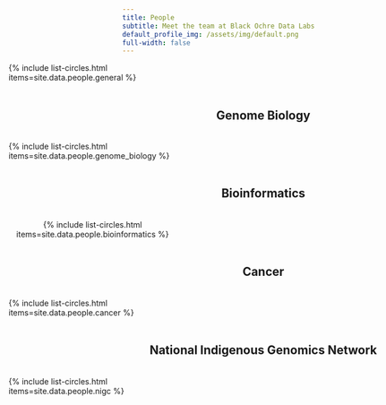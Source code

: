 ```yaml
---
title: People
subtitle: Meet the team at Black Ochre Data Labs
default_profile_img: /assets/img/default.png
full-width: false
---
```

<html>
<style>
 .grid { 
  display: grid;
  grid-template-columns: 300px 300px 300px;
  grid-gap: 5px;
  flex-wrap: wrap;
  align-self: start;
  justify-content: center;
  margin-left: 30%;
  margin-right: 30%;
 }
</style>
 
<body>
<div class="grid">
 {% include list-circles.html items=site.data.people.general %}
</div>
 <br><h2><center>Genome Biology</center></h2><br>
 <div class="grid">
{% include list-circles.html items=site.data.people.genome_biology %} 
 </div>
 <br><h2><center>Bioinformatics</center></h2><br>
 <div class="grid" align="center">
{% include list-circles.html items=site.data.people.bioinformatics %}
 </div>
 <br><h2><center>Cancer</center></h2><br>
 <div class="grid">
  {% include list-circles.html items=site.data.people.cancer %}
 </div>
 <br><h2><center>National Indigenous Genomics Network</center></h2><br>
 <div class="grid">
 {% include list-circles.html items=site.data.people.nigc %}
 </div>
</body>
</html>
